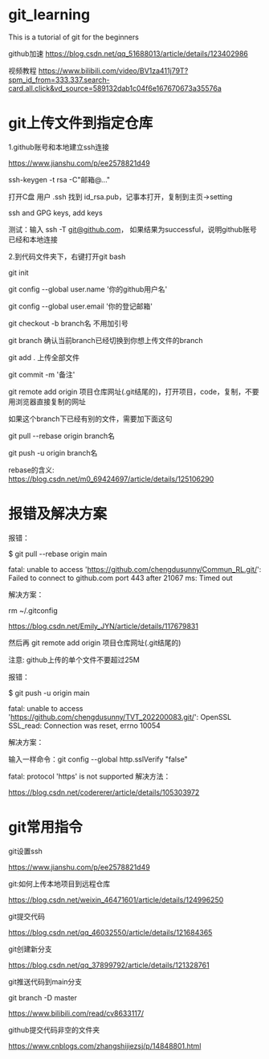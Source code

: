 # git_learning
This is a tutorial of git for the beginners

github加速 https://blog.csdn.net/qq_51688013/article/details/123402986

视频教程
https://www.bilibili.com/video/BV1za411j79T?spm_id_from=333.337.search-card.all.click&vd_source=589132dab1c04f6e167670673a35576a

# git上传文件到指定仓库

1.github账号和本地建立ssh连接

https://www.jianshu.com/p/ee2578821d49

ssh-keygen -t rsa -C"邮箱@..."

打开C盘 用户 .ssh 找到 id_rsa.pub，记事本打开，复制到主页->setting

ssh and GPG keys, add keys

测试：输入 ssh -T git@github.com， 如果结果为successful，说明github账号已经和本地连接

2.到代码文件夹下，右键打开git bash

git init

git config --global user.name '你的github用户名'

git config --global user.email '你的登记邮箱'

git checkout -b branch名 不用加引号

git branch 确认当前branch已经切换到你想上传文件的branch

git add . 上传全部文件

git commit -m '备注'

git remote add origin 项目仓库网址(.git结尾的)，打开项目，code，复制，不要用浏览器直接复制的网址

如果这个branch下已经有别的文件，需要加下面这句

git pull --rebase origin branch名

git push -u origin branch名

rebase的含义: https://blog.csdn.net/m0_69424697/article/details/125106290

# 报错及解决方案

报错：

$ git pull --rebase origin main

fatal: unable to access 'https://github.com/chengdusunny/Commun_RL.git/': Failed to connect to github.com port 443 after 21067 ms: Timed out

解决方案：

rm ~/.gitconfig

https://blog.csdn.net/Emily_JYN/article/details/117679831

然后再 git remote add origin 项目仓库网址(.git结尾的)

注意: github上传的单个文件不要超过25M

报错：

$ git push -u origin main

fatal: unable to access 'https://github.com/chengdusunny/TVT_202200083.git/': OpenSSL SSL_read: Connection was reset, errno 10054

解决方案： 

输入一样命令：git config --global http.sslVerify "false"

fatal: protocol 'https' is not supported 解决方法：

https://blog.csdn.net/codererer/article/details/105303972

# git常用指令

git设置ssh

https://www.jianshu.com/p/ee2578821d49

git:如何上传本地项目到远程仓库

https://blog.csdn.net/weixin_46471601/article/details/124996250

git提交代码

https://blog.csdn.net/qq_46032550/article/details/121684365

git创建新分支

https://blog.csdn.net/qq_37899792/article/details/121328761

git推送代码到main分支

git branch -D master

https://www.bilibili.com/read/cv8633117/

github提交代码非空的文件夹

https://www.cnblogs.com/zhangshijiezsj/p/14848801.html

